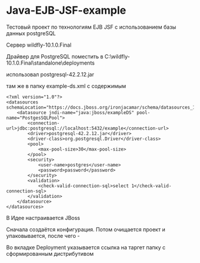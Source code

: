 # Java-EJB-JSF-example

Тестовый проект по технологиям EJB JSF с использованием базы данных postgreSQL

Сервер wildfly-10.1.0.Final 

Драйвер для PostgreSQL поместить в C:\wildfly-10.1.0.Final\standalone\deployments

использовал postgresql-42.2.12.jar 

там же в папку example-ds.xml с содержимым

```
<?xml version="1.0"?>
<datasources schemaLocation="https://docs.jboss.org/ironjacamar/schema/datasources_1_1.xsd">
    <datasource jndi-name="java:jboss/exampleDS" pool-name="PostgesSQLPool">
        <connection-url>jdbc:postgresql://localhost:5432/example</connection-url>
        <driver>postgresql-42.2.12.jar</driver>
        <driver-class>org.postgresql.Driver</driver-class>
        <pool>
            <max-pool-size>30</max-pool-size>
        </pool>
        <security>
            <user-name>postgres</user-name>
            <password>password</password>
        </security>
        <validation>
            <check-valid-connection-sql>select 1</check-valid-connection-sql>
        </validation>
    </datasource>
</datasources>
```


В Идее настраивается JBoss

Сначала создаётся конфигурация. Потом очищается проект и упаковывается, после чего -

Во вкладке Deployment указывается ссылка на таргет папку с сформированным дистрибутивом
